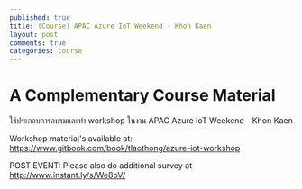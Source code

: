 ```yaml
---
published: true
title: (Course) APAC Azure IoT Weekend - Khon Kaen
layout: post
comments: true
categories: course
---
```


# A Complementary Course Material
ใช้ประกอบการอบรมและทำ workshop ในงาน APAC Azure IoT Weekend - Khon Kaen

Workshop material's available at: https://www.gitbook.com/book/tlaothong/azure-iot-workshop

POST EVENT:
Please also do additional survey at http://www.instant.ly/s/We8bV/